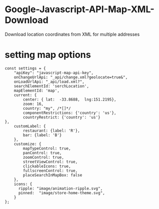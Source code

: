 # Google-Javascript-API-Map-XML-Download
Download location coordinates from XML for multiple addresses 


# setting map options
	const settings = {
		"apiKey": "javascript-map-api-key",
		onChangeUrlApi: "_api/change.xml?geolocate=true&",
		onLoadUrlApi: "_api/load.xml?",
		searchElementId: 'serchLocation',
		mapElementId: 'map',
		current: {
			center: { lat:  -33.8688,  lng:151.2195},
			zoom: 16, 
			country: "my", /*[]*/
			componentRestrictions: {'country': 'us'},
			countryRestrict: {'country': 'us'}
	},
		customLabel: {
			restaurant: {label: 'R'},
			bar: {label: 'B'}
		},
		customize: {
			mapTypeControl: true,
			panControl: true,
			zoomControl: true,
			streetViewControl: true,
			clickableIcons: true,
			fullscreenControl: true,
			placeSearchInMapBox: false
		},
		icons: {
		  ripple: "image/animation-ripple.svg",
		  pinned:  "image/store-home-theme.svg",
		}
	};
